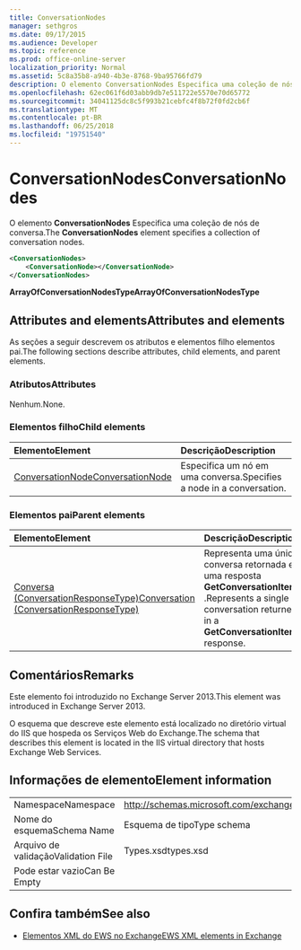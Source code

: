 ```yaml
---
title: ConversationNodes
manager: sethgros
ms.date: 09/17/2015
ms.audience: Developer
ms.topic: reference
ms.prod: office-online-server
localization_priority: Normal
ms.assetid: 5c8a35b8-a940-4b3e-8768-9ba95766fd79
description: O elemento ConversationNodes Especifica uma coleção de nós de conversa.
ms.openlocfilehash: 62ec061f6d03abb9db7e511722e5570e70d65772
ms.sourcegitcommit: 34041125dc8c5f993b21cebfc4f8b72f0fd2cb6f
ms.translationtype: MT
ms.contentlocale: pt-BR
ms.lasthandoff: 06/25/2018
ms.locfileid: "19751540"
---
```

# <a name="conversationnodes"></a><span data-ttu-id="8d0bb-103">ConversationNodes</span><span class="sxs-lookup"><span data-stu-id="8d0bb-103">ConversationNodes</span></span>

<span data-ttu-id="8d0bb-104">O elemento **ConversationNodes** Especifica uma coleção de nós de conversa.</span><span class="sxs-lookup"><span data-stu-id="8d0bb-104">The **ConversationNodes** element specifies a collection of conversation nodes.</span></span> 
  
```XML
<ConversationNodes>
    <ConversationNode></ConversationNode>
</ConversationNodes>
```

 <span data-ttu-id="8d0bb-105">**ArrayOfConversationNodesType**</span><span class="sxs-lookup"><span data-stu-id="8d0bb-105">**ArrayOfConversationNodesType**</span></span>
## <a name="attributes-and-elements"></a><span data-ttu-id="8d0bb-106">Attributes and elements</span><span class="sxs-lookup"><span data-stu-id="8d0bb-106">Attributes and elements</span></span>

<span data-ttu-id="8d0bb-107">As seções a seguir descrevem os atributos e elementos filho elementos pai.</span><span class="sxs-lookup"><span data-stu-id="8d0bb-107">The following sections describe attributes, child elements, and parent elements.</span></span>
  
### <a name="attributes"></a><span data-ttu-id="8d0bb-108">Atributos</span><span class="sxs-lookup"><span data-stu-id="8d0bb-108">Attributes</span></span>

<span data-ttu-id="8d0bb-109">Nenhum.</span><span class="sxs-lookup"><span data-stu-id="8d0bb-109">None.</span></span>
  
### <a name="child-elements"></a><span data-ttu-id="8d0bb-110">Elementos filho</span><span class="sxs-lookup"><span data-stu-id="8d0bb-110">Child elements</span></span>

|<span data-ttu-id="8d0bb-111">**Elemento**</span><span class="sxs-lookup"><span data-stu-id="8d0bb-111">**Element**</span></span>|<span data-ttu-id="8d0bb-112">**Descrição**</span><span class="sxs-lookup"><span data-stu-id="8d0bb-112">**Description**</span></span>|
|:-----|:-----|
|[<span data-ttu-id="8d0bb-113">ConversationNode</span><span class="sxs-lookup"><span data-stu-id="8d0bb-113">ConversationNode</span></span>](conversationnode.md) <br/> |<span data-ttu-id="8d0bb-114">Especifica um nó em uma conversa.</span><span class="sxs-lookup"><span data-stu-id="8d0bb-114">Specifies a node in a conversation.</span></span>  <br/> |
   
### <a name="parent-elements"></a><span data-ttu-id="8d0bb-115">Elementos pai</span><span class="sxs-lookup"><span data-stu-id="8d0bb-115">Parent elements</span></span>

|<span data-ttu-id="8d0bb-116">**Elemento**</span><span class="sxs-lookup"><span data-stu-id="8d0bb-116">**Element**</span></span>|<span data-ttu-id="8d0bb-117">**Descrição**</span><span class="sxs-lookup"><span data-stu-id="8d0bb-117">**Description**</span></span>|
|:-----|:-----|
|[<span data-ttu-id="8d0bb-118">Conversa (ConversationResponseType)</span><span class="sxs-lookup"><span data-stu-id="8d0bb-118">Conversation (ConversationResponseType)</span></span>](conversation-conversationresponsetype.md) <br/> |<span data-ttu-id="8d0bb-119">Representa uma única conversa retornada em uma resposta **GetConversationItems** .</span><span class="sxs-lookup"><span data-stu-id="8d0bb-119">Represents a single conversation returned in a **GetConversationItems** response.</span></span>  <br/> |
   
## <a name="remarks"></a><span data-ttu-id="8d0bb-120">Comentários</span><span class="sxs-lookup"><span data-stu-id="8d0bb-120">Remarks</span></span>

<span data-ttu-id="8d0bb-121">Este elemento foi introduzido no Exchange Server 2013.</span><span class="sxs-lookup"><span data-stu-id="8d0bb-121">This element was introduced in Exchange Server 2013.</span></span>
  
<span data-ttu-id="8d0bb-122">O esquema que descreve este elemento está localizado no diretório virtual do IIS que hospeda os Serviços Web do Exchange.</span><span class="sxs-lookup"><span data-stu-id="8d0bb-122">The schema that describes this element is located in the IIS virtual directory that hosts Exchange Web Services.</span></span>
  
## <a name="element-information"></a><span data-ttu-id="8d0bb-123">Informações de elemento</span><span class="sxs-lookup"><span data-stu-id="8d0bb-123">Element information</span></span>

|||
|:-----|:-----|
|<span data-ttu-id="8d0bb-124">Namespace</span><span class="sxs-lookup"><span data-stu-id="8d0bb-124">Namespace</span></span>  <br/> |http://schemas.microsoft.com/exchange/services/2006/types  <br/> |
|<span data-ttu-id="8d0bb-125">Nome do esquema</span><span class="sxs-lookup"><span data-stu-id="8d0bb-125">Schema Name</span></span>  <br/> |<span data-ttu-id="8d0bb-126">Esquema de tipo</span><span class="sxs-lookup"><span data-stu-id="8d0bb-126">Type schema</span></span>  <br/> |
|<span data-ttu-id="8d0bb-127">Arquivo de validação</span><span class="sxs-lookup"><span data-stu-id="8d0bb-127">Validation File</span></span>  <br/> |<span data-ttu-id="8d0bb-128">Types.xsd</span><span class="sxs-lookup"><span data-stu-id="8d0bb-128">types.xsd</span></span>  <br/> |
|<span data-ttu-id="8d0bb-129">Pode estar vazio</span><span class="sxs-lookup"><span data-stu-id="8d0bb-129">Can Be Empty</span></span>  <br/> ||
   
## <a name="see-also"></a><span data-ttu-id="8d0bb-130">Confira também</span><span class="sxs-lookup"><span data-stu-id="8d0bb-130">See also</span></span>



- [<span data-ttu-id="8d0bb-131">Elementos XML do EWS no Exchange</span><span class="sxs-lookup"><span data-stu-id="8d0bb-131">EWS XML elements in Exchange</span></span>](ews-xml-elements-in-exchange.md)

